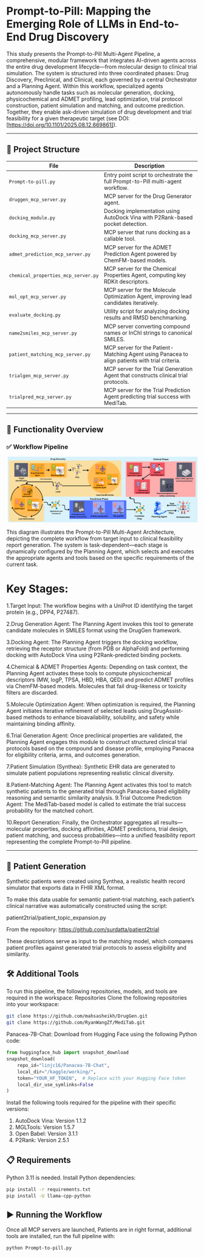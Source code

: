 # Prompt-to-Pill: Mapping the Emerging Role of LLMs in End-to-End Drug Discovery

This study presents the Prompt-to-Pill Multi-Agent Pipeline, a comprehensive, modular framework that integrates AI-driven agents across the entire drug development lifecycle—from molecular design to clinical trial simulation. The system is structured into three coordinated phases: Drug Discovery, Preclinical, and Clinical, each governed by a central Orchestrator and a Planning Agent. Within this workflow, specialized agents autonomously handle tasks such as molecular generation, docking, physicochemical and ADMET profiling, lead optimization, trial protocol construction, patient simulation and matching, and outcome prediction. Together, they enable ask-driven simulation of drug development and trial feasibility for a given therapeutic target (see DOI: [https://doi.org/10.1101/2025.08.12.669861]).

---

## 📁 Project Structure

| File                    | Description                                                           |
|-------------------------|-----------------------------------------------------------------------|
| `Prompt-to-pill.py`     | Entry point script to orchestrate the full Prompt-to-Pill multi-agent workflow.                          |
| `druggen_mcp_server.py` | MCP server for the Drug Generator agent.                              |
| `docking_module.py`     | Docking implementation using AutoDock Vina with P2Rank-based pocket detection.                           |
| `docking_mcp_server.py` | MCP server that runs docking as a callable tool.                      |
| `admet_prediction_mcp_server.py`    | MCP server for the ADMET Prediction Agent powered by ChemFM-based models.                                 |
| `chemical_properties_mcp_server.py` | MCP server for the Chemical Properties Agent, computing key RDKit descriptors. |
|`mol_opt_mcp_server.py`| MCP server for the Molecule Optimization Agent, improving lead candidates iteratively.|
|`evaluate_docking.py` | Utility script for analyzing docking results and RMSD benchmarking.|
|`name2smiles_mcp_server.py` | MCP server converting compound names or InChI strings to canonical SMILES.|
|`patient_matching_mcp_server.py` | MCP server for the Patient-Matching Agent using Panacea to align patients with trial criteria.|
|`trialgen_mcp_server.py` | MCP server for the Trial Generation Agent that constructs clinical trial protocols.|
|`trialpred_mcp_server.py` | MCP server for the Trial Prediction Agent predicting trial success with MediTab.|

---

## 🧠 Functionality Overview

### ✅ Workflow Pipeline

![Multi-Agent Drug Discovery System](./workflow.png)

This diagram illustrates the Prompt-to-Pill Multi-Agent Architecture, depicting the complete workflow from target input to clinical feasibility report generation. The system is task-dependent—each stage is dynamically configured by the Planning Agent, which selects and executes the appropriate agents and tools based on the specific requirements of the current task.

# Key Stages:

1.Target Input: The workflow begins with a UniProt ID identifying the target protein (e.g., DPP4, P27487).

2.Drug Generation Agent: The Planning Agent invokes this tool to generate candidate molecules in SMILES format using the DrugGen framework.

3.Docking Agent: The Planning Agent triggers the docking workflow, retrieving the receptor structure (from PDB or AlphaFold) and performing docking with AutoDock Vina using P2Rank-predicted binding pockets.

4.Chemical & ADMET Properties Agents: Depending on task context, the Planning Agent activates these tools to compute physicochemical descriptors (MW, logP, TPSA, HBD, HBA, QED) and predict ADMET profiles via ChemFM-based models. Molecules that fail drug-likeness or toxicity filters are discarded.

5.Molecule Optimization Agent: When optimization is required, the Planning Agent initiates iterative refinement of selected leads using DrugAssist-based methods to enhance bioavailability, solubility, and safety while maintaining binding affinity.

6.Trial Generation Agent: Once preclinical properties are validated, the Planning Agent engages this module to construct structured clinical trial protocols based on the compound and disease profile, employing Panacea for eligibility criteria, arms, and outcomes generation.

7.Patient Simulation (Synthea): Synthetic EHR data are generated to simulate patient populations representing realistic clinical diversity.

8.Patient-Matching Agent: The Planning Agent activates this tool to match synthetic patients to the generated trial through Panacea-based eligibility reasoning and semantic similarity analysis.
9.Trial Outcome Prediction Agent: The MediTab-based model is called to estimate the trial success probability for the matched cohort.

10.Report Generation: Finally, the Orchestrator aggregates all results—molecular properties, docking affinities, ADMET predictions, trial design, patient matching, and success probabilities—into a unified feasibility report representing the complete Prompt-to-Pill pipeline.

---

## 🧬 Patient Generation

Synthetic patients were created using Synthea, a realistic health record simulator that exports data in FHIR XML format.

To make this data usable for semantic patient-trial matching, each patient’s clinical narrative was automatically constructed using the script:

patient2trial/patient_topic_expansion.py

From the repository:
 https://github.com/surdatta/patient2trial

These descriptions serve as input to the matching model, which compares patient profiles against generated trial protocols to assess eligibility and similarity.

## 🛠️ Additional Tools
To run this pipeline, the following repositories, models, and tools are required in the workspace:
Repositories
Clone the following repositories into your workspace:

```bash
git clone https://github.com/mahsasheikh/DrugGen.git
git clone https://github.com/RyanWangZf/MediTab.git
```
Panacea-7B-Chat: Download from Hugging Face using the following Python code:

```python
from huggingface_hub import snapshot_download
snapshot_download(
    repo_id="linjc16/Panacea-7B-Chat",
    local_dir="/kaggle/working/",
    token="YOUR_HF_TOKEN",  # Replace with your Hugging Face token
    local_dir_use_symlinks=False
)
```

Install the following tools required for the pipeline with their specific versions:
1. AutoDock Vina: Version 1.1.2
2. MGLTools: Version 1.5.7
3. Open Babel: Version 3.1.1 
4. P2Rank: Version 2.5.1 

## 📋 Requirements

Python 3.11 is needed. Install Python dependencies:
```bash 
pip install -r requirements.txt
pip install -U llama-cpp-python
```

## ▶️ Running the Workflow

Once all MCP servers are launched, Patients are in right format, additional tools are installed, run the full pipeline with:
```Bash
python Prompt-to-pill.py
```

